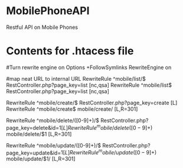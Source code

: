 # MobilePhoneAPI
Restful API on Mobile Phones


# Contents for .htacess file

#Turn rewrite engine on
Options +FollowSymlinks
RewriteEngine on

#map neat URL to internal URL
RewriteRule ^mobile/list/$   RestController.php?page_key=list [nc,qsa]
RewriteRule ^mobile/list$   RestController.php?page_key=list [nc,qsa]

RewriteRule ^mobile/create/$   RestController.php?page_key=create [L]
RewriteRule ^mobile/create$   mobile/create/ [L,R=301]

RewriteRule ^mobile/delete/([0-9]+)/$   RestController.php?page_key=delete&id=$1 [L]
RewriteRule ^mobile/delete([0-9]+)$   mobile/delete/$1 [L,R=301]

RewriteRule ^mobile/update/([0-9]+)/$   RestController.php?page_key=update&id=$1 [L]
RewriteRule ^mobile/update([0-9]+)$   mobile/update/$1/ [L,R=301]

